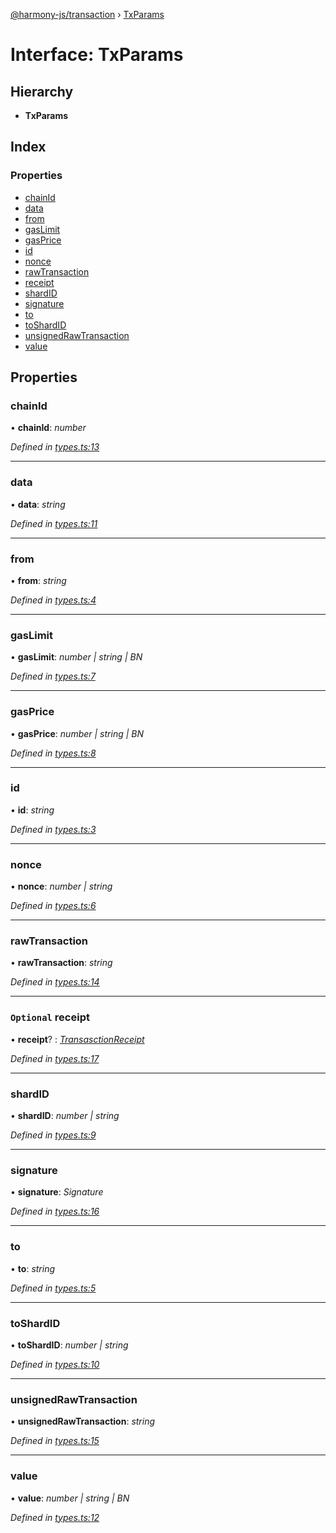 [@harmony-js/transaction](../globals.md) › [TxParams](txparams.md)

# Interface: TxParams

## Hierarchy

* **TxParams**

## Index

### Properties

* [chainId](txparams.md#chainid)
* [data](txparams.md#data)
* [from](txparams.md#from)
* [gasLimit](txparams.md#gaslimit)
* [gasPrice](txparams.md#gasprice)
* [id](txparams.md#id)
* [nonce](txparams.md#nonce)
* [rawTransaction](txparams.md#rawtransaction)
* [receipt](txparams.md#optional-receipt)
* [shardID](txparams.md#shardid)
* [signature](txparams.md#signature)
* [to](txparams.md#to)
* [toShardID](txparams.md#toshardid)
* [unsignedRawTransaction](txparams.md#unsignedrawtransaction)
* [value](txparams.md#value)

## Properties

###  chainId

• **chainId**: *number*

*Defined in [types.ts:13](https://github.com/FireStack-Lab/Harmony-sdk-core/blob/6759acb/packages/harmony-transaction/src/types.ts#L13)*

___

###  data

• **data**: *string*

*Defined in [types.ts:11](https://github.com/FireStack-Lab/Harmony-sdk-core/blob/6759acb/packages/harmony-transaction/src/types.ts#L11)*

___

###  from

• **from**: *string*

*Defined in [types.ts:4](https://github.com/FireStack-Lab/Harmony-sdk-core/blob/6759acb/packages/harmony-transaction/src/types.ts#L4)*

___

###  gasLimit

• **gasLimit**: *number | string | BN*

*Defined in [types.ts:7](https://github.com/FireStack-Lab/Harmony-sdk-core/blob/6759acb/packages/harmony-transaction/src/types.ts#L7)*

___

###  gasPrice

• **gasPrice**: *number | string | BN*

*Defined in [types.ts:8](https://github.com/FireStack-Lab/Harmony-sdk-core/blob/6759acb/packages/harmony-transaction/src/types.ts#L8)*

___

###  id

• **id**: *string*

*Defined in [types.ts:3](https://github.com/FireStack-Lab/Harmony-sdk-core/blob/6759acb/packages/harmony-transaction/src/types.ts#L3)*

___

###  nonce

• **nonce**: *number | string*

*Defined in [types.ts:6](https://github.com/FireStack-Lab/Harmony-sdk-core/blob/6759acb/packages/harmony-transaction/src/types.ts#L6)*

___

###  rawTransaction

• **rawTransaction**: *string*

*Defined in [types.ts:14](https://github.com/FireStack-Lab/Harmony-sdk-core/blob/6759acb/packages/harmony-transaction/src/types.ts#L14)*

___

### `Optional` receipt

• **receipt**? : *[TransasctionReceipt](transasctionreceipt.md)*

*Defined in [types.ts:17](https://github.com/FireStack-Lab/Harmony-sdk-core/blob/6759acb/packages/harmony-transaction/src/types.ts#L17)*

___

###  shardID

• **shardID**: *number | string*

*Defined in [types.ts:9](https://github.com/FireStack-Lab/Harmony-sdk-core/blob/6759acb/packages/harmony-transaction/src/types.ts#L9)*

___

###  signature

• **signature**: *Signature*

*Defined in [types.ts:16](https://github.com/FireStack-Lab/Harmony-sdk-core/blob/6759acb/packages/harmony-transaction/src/types.ts#L16)*

___

###  to

• **to**: *string*

*Defined in [types.ts:5](https://github.com/FireStack-Lab/Harmony-sdk-core/blob/6759acb/packages/harmony-transaction/src/types.ts#L5)*

___

###  toShardID

• **toShardID**: *number | string*

*Defined in [types.ts:10](https://github.com/FireStack-Lab/Harmony-sdk-core/blob/6759acb/packages/harmony-transaction/src/types.ts#L10)*

___

###  unsignedRawTransaction

• **unsignedRawTransaction**: *string*

*Defined in [types.ts:15](https://github.com/FireStack-Lab/Harmony-sdk-core/blob/6759acb/packages/harmony-transaction/src/types.ts#L15)*

___

###  value

• **value**: *number | string | BN*

*Defined in [types.ts:12](https://github.com/FireStack-Lab/Harmony-sdk-core/blob/6759acb/packages/harmony-transaction/src/types.ts#L12)*
